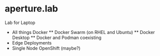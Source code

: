 # aperture.lab


Lab for Laptop 
* All things Docker
** Docker Swarm (on RHEL and Ubuntu)
** Docker Desktop
** Docker and Podman coexisting
* Edge Deployments
* Single Node OpenShift (maybe?)




